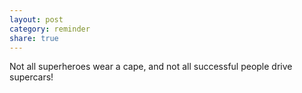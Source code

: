 ```yaml
---
layout: post
category: reminder
share: true
---
```

Not all superheroes wear a cape, and not all successful people drive supercars!